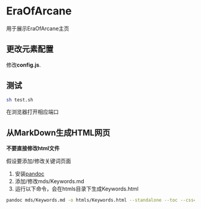 # EraOfArcane

用于展示EraOfArcane主页

## 更改元素配置

 修改**config.js**.

## 测试

```bash
sh test.sh
```

在浏览器打开相应端口

## 从MarkDown生成HTML网页

**不要直接修改html文件**

假设要添加/修改关键词页面

1. 安装[pandoc](https://pandoc.org/installing.html)
2. 添加/修改mds/Keywords.md
3. 运行以下命令，会在htmls目录下生成Keywords.html

```bash
pandoc mds/Keywords.md -o htmls/Keywords.html --standalone --toc --css=styles/gothic.css
```

